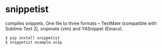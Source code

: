 # snippetist
compiles snippets. One file to three formats – TextMate (compatible with Sublime Text 2), snipmate (vim) and YASnippet (Emacs).

```shell
$ pip install snippetist
$ snippetist example.snip
```